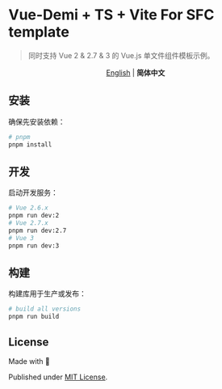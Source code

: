 # Vue-Demi + TS + Vite For SFC template

> 同时支持 Vue 2 & 2.7 & 3 的 Vue.js 单文件组件模板示例。

<p align='center'>
<a href="https://github.com/ChuHoMan/vue-demi-component-template/blob/main/README.md">English</a> | <b>简体中文</b>
</p>

## 安装

确保先安装依赖：

```bash
# pnpm
pnpm install
```

## 开发

启动开发服务：

```bash
# Vue 2.6.x
pnpm run dev:2
# Vue 2.7.x
pnpm run dev:2.7
# Vue 3
pnpm run dev:3
```

## 构建

构建库用于生产或发布：

```bash
# build all versions
pnpm run build
```

## License

Made with 💙

Published under [MIT License](./LICENSE).
